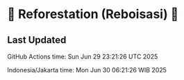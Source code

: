 
# 🌳 Reforestation (Reboisasi) 🌲

## Last Updated

GitHub Actions time: Sun Jun 29 23:21:26 UTC 2025

Indonesia/Jakarta time: Mon Jun 30 06:21:26 WIB 2025
